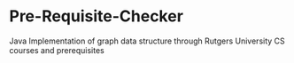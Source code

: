 # Pre-Requisite-Checker
Java Implementation of graph data structure through Rutgers University CS courses and prerequisites
